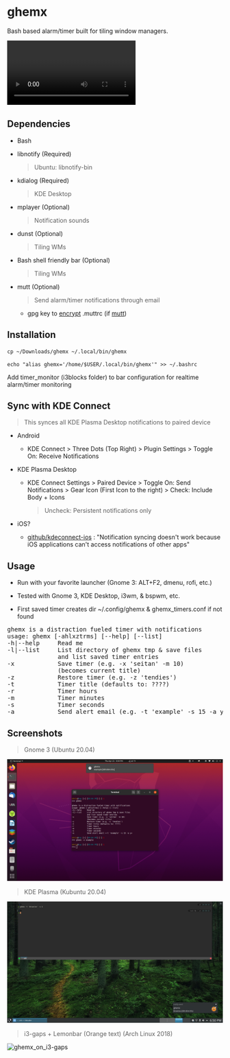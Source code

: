 # ghemx

Bash based alarm/timer built for tiling window managers.

![ghemx.webm](https://raw.githubusercontent.com/csmertx/ghemx/master/ghemx.webm)

## Dependencies

- Bash

- libnotify (Required)

  > Ubuntu: libnotify-bin

- kdialog (Required)

  > KDE Desktop

- mplayer (Optional)

  > Notification sounds

- dunst (Optional)

  > Tiling WMs

- Bash shell friendly bar (Optional)

  > Tiling WMs

- mutt (Optional)
  
  > Send alarm/timer notifications through email

  - gpg key to [encrypt](https://pthree.org/2012/01/07/encrypted-mutt-imap-smtp-passwords/) .muttrc (if [mutt](https://wiki.archlinux.org/index.php/Mutt))

## Installation

```
cp ~/Downloads/ghemx ~/.local/bin/ghemx
```

```
echo "alias ghemx='/home/$USER/.local/bin/ghemx'" >> ~/.bashrc
```

Add timer_monitor (i3blocks folder) to bar configuration for realtime alarm/timer monitoring

## Sync with KDE Connect

> This synces all KDE Plasma Desktop notifications to paired device

- Android

  - KDE Connect > Three Dots (Top Right) > Plugin Settings > Toggle On: Receive Notifications

- KDE Plasma Desktop
  
  - KDE Connect Settings > Paired Device > Toggle On: Send Notifications > Gear Icon (First Icon to the right) > Check: Include Body + Icons
  
    > Uncheck: Persistent notifications only

- iOS?
  
  - [github/kdeconnect-ios](https://github.com/KDE/kdeconnect-ios#known-behavior-and-problems)
: "Notification syncing doesn't work because iOS applications can't access notifications of other apps"
## Usage

- Run with your favorite launcher (Gnome 3: ALT+F2, dmenu, rofi, etc.)

- Tested with Gnome 3, KDE Desktop, i3wm, & bspwm, etc.

- First saved timer creates dir ~/.config/ghemx & ghemx_timers.conf if not found

<pre>
ghemx is a distraction fueled timer with notifications
usage: ghemx [-ahlxztrms] [--help] [--list]
-h|--help     Read me
-l|--list     List directory of ghemx tmp & save files
              and list saved timer entries
-x            Save timer (e.g. -x 'seitan' -m 10)
              (becomes current title)
-z            Restore timer (e.g. -z 'tendies')
-t            Timer title (defaults to: ????)
-r            Timer hours
-m            Timer minutes
-s            Timer seconds
-a            Send alert email (e.g. -t 'example' -s 15 -a y)
</pre>

## Screenshots

> Gnome 3 (Ubuntu 20.04)

![Screenshot](screenshot1.png)

> KDE Plasma (Kubuntu 20.04)

![Screenshot](screenshot.png)

> i3-gaps + Lemonbar (Orange text) (Arch Linux 2018)

![ghemx_on_i3-gaps](https://user-images.githubusercontent.com/18563995/235005297-79b29903-32fb-485e-9307-06e55bf3b64e.png)
